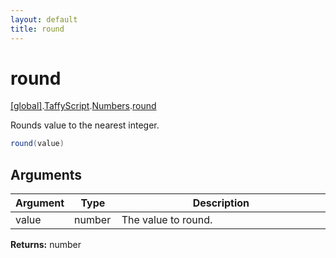 ```yaml
---
layout: default
title: round
---
```


# round

[\[global\]]({{site.baseurl}}/docs/).[TaffyScript]({{site.baseurl}}/docs/TaffyScript/).[Numbers]({{site.baseurl}}/docs/TaffyScript/Numbers/).[round]({{site.baseurl}}/docs/TaffyScript/Numbers/round/)

Rounds value to the nearest integer.

```cs
round(value)
```

## Arguments

<table>
  <col width="15%">
  <col width="15%">
  <thead>
    <tr>
      <th>Argument</th>
      <th>Type</th>
      <th>Description</th>
    </tr>
  </thead>
  <tbody>
    <tr>
      <td>value</td>
      <td>number</td>
      <td>The value to round.</td>
    </tr>
  </tbody>
</table>

**Returns:** number
